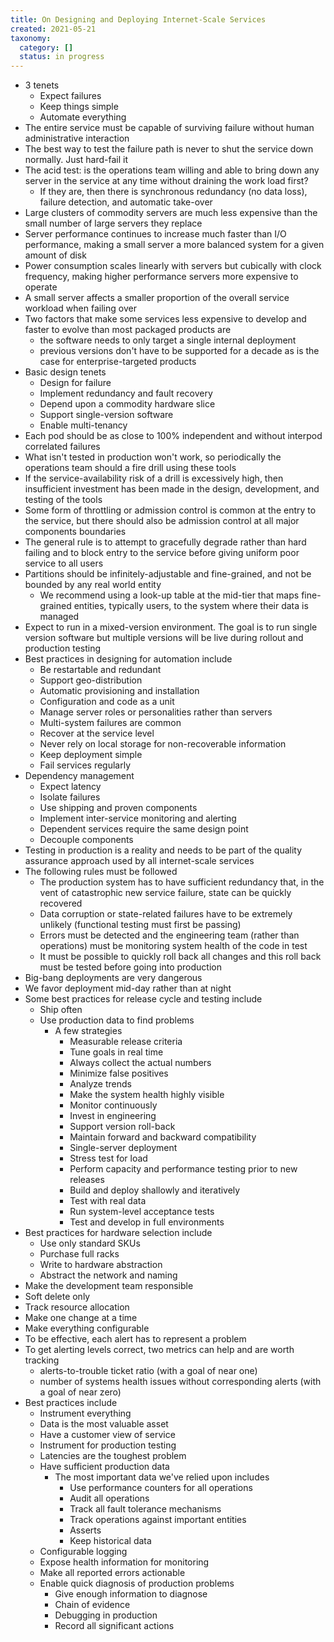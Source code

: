 ```yaml
---
title: On Designing and Deploying Internet-Scale Services
created: 2021-05-21
taxonomy:
  category: []
  status: in progress
---
```


* 3 tenets
	* Expect failures
	* Keep things simple
	* Automate everything
* The entire service must be capable of surviving failure without human administrative interaction
* The best way to test the failure path is never to shut the service down normally. Just hard-fail it
* The acid test: is the operations team willing and able to bring down any server in the service at any time without draining the work load first?
	* If they are, then there is synchronous redundancy (no data loss), failure detection, and automatic take-over
* Large clusters of commodity servers are much less expensive than the small number of large servers they replace
* Server performance continues to increase much faster than I/O performance, making a small server a more balanced system for a given amount of disk
* Power consumption scales linearly with servers but cubically with clock frequency, making higher performance servers more expensive to operate
* A small server affects a smaller proportion of the overall service workload when failing over
* Two factors that make some services less expensive to develop and faster to evolve than most packaged products are
	* the software needs to only target a single internal deployment
	* previous versions don't have to be supported for a decade as is the case for enterprise-targeted products
* Basic design tenets
	* Design for failure
	* Implement redundancy and fault recovery
	* Depend upon a commodity hardware slice
	* Support single-version software
	* Enable multi-tenancy
* Each pod should be as close to 100% independent and without interpod correlated failures
* What isn't tested in production won't work, so periodically the operations team should a fire drill using these tools
* If the service-availability risk of a drill is excessively high, then insufficient investment has been made in the design, development, and testing of the tools
* Some form of throttling or admission control is common at the entry to the service, but there should also be admission control at all major components boundaries
* The general rule is to attempt to gracefully degrade rather than hard failing and to block entry to the service before giving uniform poor service to all users
* Partitions should be infinitely-adjustable and fine-grained, and not be bounded by any real world entity
	* We recommend using a look-up table at the mid-tier that maps fine-grained entities, typically users, to the system where their data is managed
* Expect to run in a mixed-version environment. The goal is to run single version software but multiple versions will be live during rollout and production testing
* Best practices in designing for automation include
	* Be restartable and redundant
	* Support geo-distribution
	* Automatic provisioning and installation
	* Configuration and code as a unit
	* Manage server roles or personalities rather than servers
	* Multi-system failures are common
	* Recover at the service level
	* Never rely on local storage for non-recoverable information
	* Keep deployment simple
	* Fail services regularly
* Dependency management
	* Expect latency
	* Isolate failures
	* Use shipping and proven components
	* Implement inter-service monitoring and alerting
	* Dependent services require the same design point
	* Decouple components
* Testing in production is a reality and needs to be part of the quality assurance approach used by all internet-scale services
* The following rules must be followed
	* The production system has to have sufficient redundancy that, in the vent of catastrophic new service failure, state can be quickly recovered
	* Data corruption or state-related failures have to be extremely unlikely (functional testing must first be passing)
	* Errors must be detected and the engineering team (rather than operations) must be monitoring system health of the code in test
	* It must be possible to quickly roll back all changes and this roll back must be tested before going into production
* Big-bang deployments are very dangerous
* We favor deployment mid-day rather than at night
* Some best practices for release cycle and testing include
	* Ship often
	* Use production data to find problems
		* A few strategies
			* Measurable release criteria
			* Tune goals in real time
			* Always collect the actual numbers
			* Minimize false positives
			* Analyze trends
			* Make the system health highly visible
			* Monitor continuously
			* Invest in engineering
			* Support version roll-back
			* Maintain forward and backward compatibility
			* Single-server deployment
			* Stress test for load
			* Perform capacity and performance testing prior to new releases
			* Build and deploy shallowly and iteratively
			* Test with real data
			* Run system-level acceptance tests
			* Test and develop in full environments
* Best practices for hardware selection include
	* Use only standard SKUs
	* Purchase full racks
	* Write to hardware abstraction
	* Abstract the network and naming
* Make the development team responsible
* Soft delete only
* Track resource allocation
* Make one change at a time
* Make everything configurable
* To be effective, each alert has to represent a problem
* To get alerting levels correct, two metrics can help and are worth tracking
	* alerts-to-trouble ticket ratio (with a goal of near one)
	* number of systems health issues without corresponding alerts (with a goal of near zero)
* Best practices include
	* Instrument everything
	* Data is the most valuable asset
	* Have a customer view of service
	* Instrument for production testing
	* Latencies are the toughest problem
	* Have sufficient production data
		* The most important data we've relied upon includes
			* Use performance counters for all operations
			* Audit all operations
			* Track all fault tolerance mechanisms
			* Track operations against important entities
			* Asserts
			* Keep historical data
	* Configurable logging
	* Expose health information for monitoring
	* Make all reported errors actionable
	* Enable quick diagnosis of production problems
		* Give enough information to diagnose
		* Chain of evidence
		* Debugging in production
		* Record all significant actions
